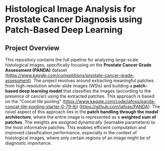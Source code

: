 # Histological Image Analysis for Prostate Cancer Diagnosis using Patch-Based Deep Learning

## Project Overview
This repository contains the full pipeline for analyzing large-scale histological images, specifically focusing on the **Prostate Cancer Grade Assessment (PANDA)** dataset (https://www.kaggle.com/competitions/prostate-cancer-grade-assessment). The project revolves around extracting meaningful patches from high-resolution whole-slide images (WSIs) and building a **patch-based deep learning model** that classifies the images (according to the presence of cancer) using the extracted patches. This approach is based on the "Concat tile pooling" (https://www.kaggle.com/code/iafoss/panda-concat-tile-pooling-starter-0-79-lb) (https://github.com/iafoss/PANDA). The novel aspect of this approach lies in the **patch handling through the model architecture**, where the entire image is represented as a **weighted sum of patches**. The weights are assigned dynamically (learnable parameters) to the most informative patches. This enables efficient computation and improved classification performance, especially in the context of histological images, where only certain regions of an image might be of diagnostic importance.
